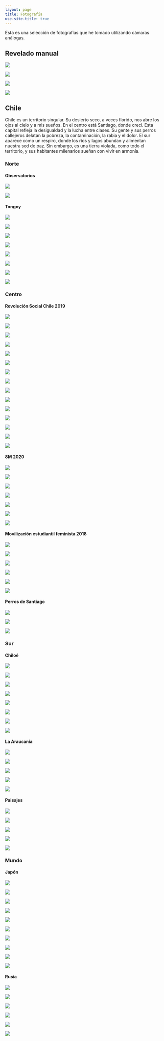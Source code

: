 ```yaml
---
layout: page
title: Fotografía
use-site-title: true
---
```


Esta es una selección de fotografías que he tomado utilizando cámaras análogas.


## Revelado manual

![](/img/fotografia/1_1.jpg)

![](/img/fotografia/1_2.jpg)

![](/img/fotografia/1_3.jpg)

![](/img/fotografia/1_4.jpg)

## Chile

Chile es un territorio singular. Su desierto seco, a veces florido, nos abre los ojos al cielo y a mis sueños. En el centro está Santiago, donde crecí. Esta capital refleja la desigualdad y la lucha entre clases. Su gente y sus perros callejeros delatan la pobreza, la contaminación, la rabia y el dolor. El sur aparece como un respiro, donde los ríos y lagos abundan y alimentan nuestra sed de paz. Sin embargo, es una tierra violada, como todo el territorio, y sus habitantes milenarios sueñan con vivir en armonía.

### Norte

#### Observatorios

![](/img/fotografia/3_1.JPG)

![](/img/fotografia/3_2.JPG)

#### Tongoy

![](/Fotografia/limari_1.JPG)

![](/Fotografia/limari_2.JPG)

![](/Fotografia/limari_3.JPG)

![](/Fotografia/limari_4.JPG)

![](/Fotografia/limari_5.JPG)

![](/Fotografia/limari_6.JPG)

![](/Fotografia/limari_7.JPG)

![](/Fotografia/limari_8.JPG)



### Centro

#### Revolución Social Chile 2019

![](/img/fotografia/8_1.JPG)

![](/img/fotografia/8_2.JPG)

![](/img/fotografia/8_3.JPG)

![](/img/fotografia/8_4.JPG)

![](/img/fotografia/8_5.JPG)

![](/img/fotografia/10_1.JPG)

![](/img/fotografia/10_2.JPG)

![](/img/fotografia/10_3.JPG)

![](/img/fotografia/10_4.JPG)

![](/Fotografia/rev_1.JPG)

![](/Fotografia/rev_2.JPG)

![](/Fotografia/rev_3.JPG)

![](/Fotografia/rev_4.JPG)

![](/Fotografia/rev_5.JPG)

![](/Fotografia/rev_6.JPG)

#### 8M 2020

![](/Fotografia/8M_1.JPG)

![](/Fotografia/8M_2.JPG)

![](/Fotografia/8M_3.JPG)

![](/Fotografia/8M_4.JPG)

![](/Fotografia/8M_5.JPG)

![](/Fotografia/8M_6.JPG)

![](/Fotografia/8M_7.JPG)

#### Movilización estudiantil feminista 2018

![](/Fotografia/fem_1.JPG)

![](/Fotografia/fem_2.JPG)

![](/Fotografia/fem_3.JPG)

![](/Fotografia/fem_4.JPG)

![](/Fotografia/fem_5.JPG)

![](/Fotografia/fem_6.JPG)


#### Perros de Santiago

![](/img/fotografia/4_1.JPG)

![](/img/fotografia/4_2.JPG)

![](/img/fotografia/4_3.JPG)


### Sur

#### Chiloé

![](/Fotografia/chiloe_1.JPG)

![](/Fotografia/chiloe_2.JPG)

![](/Fotografia/chiloe_3.JPG)

![](/Fotografia/chiloe_4.JPG)

![](/Fotografia/chiloe_5.JPG)

![](/Fotografia/chiloe_6.JPG)

![](/Fotografia/chiloe_7.JPG)

![](/Fotografia/chiloe_8.JPG)


#### La Araucanía

![](/img/fotografia/7_1.JPG)

![](/img/fotografia/7_2.JPG)

![](/img/fotografia/7_3.JPG)

![](/img/fotografia/7_4.JPG)

![](/img/fotografia/7_5.jpg)




















#### Paisajes

![](/img/fotografia/14_1.JPG)

![](/img/fotografia/15_2.JPG)

![](/img/fotografia/14_2.JPG)

![](/img/fotografia/2_1.JPG)

![](/img/fotografia/2_2.JPG)





### Mundo


#### Japón

![](/img/fotografia/5_2.JPG)

![](/img/fotografia/5_3.JPG)

![](/img/fotografia/5_4.JPG)

![](/img/fotografia/5_5.JPG)

![](/img/fotografia/5_6.JPG)

![](/img/fotografia/5_7.JPG)

![](/img/fotografia/5_8.JPG)

![](/img/fotografia/5_9.JPG)

![](/img/fotografia/9_1.JPG)

![](/img/fotografia/9_2.JPG)


#### Rusia 

![](/img/fotografia/rus_1.JPG)

![](/img/fotografia/rus_2.JPG)

![](/img/fotografia/rus_3.JPG)

![](/img/fotografia/rus_4.JPG)

![](/img/fotografia/rus_5.JPG)

![](/img/fotografia/rus_6.JPG)




